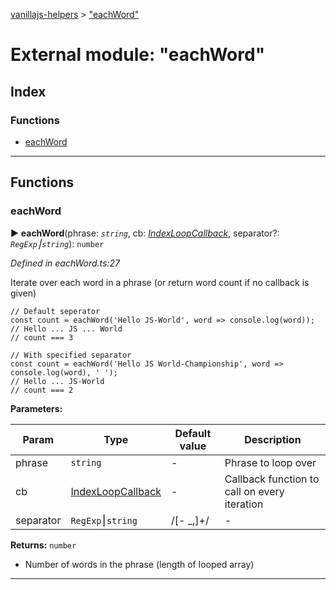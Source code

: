 [vanillajs-helpers](../README.md) > ["eachWord"](../modules/_eachword_.md)



# External module: "eachWord"

## Index

### Functions

* [eachWord](_eachword_.md#eachword)



---
## Functions
<a id="eachword"></a>

###  eachWord

► **eachWord**(phrase: *`string`*, cb: *[IndexLoopCallback](_indexloop_.md#indexloopcallback)*, separator?: *`RegExp`⎮`string`*): `number`



*Defined in eachWord.ts:27*



Iterate over each word in a phrase (or return word count if no callback is given)

    // Default seperator
    const count = eachWord('Hello JS-World', word => console.log(word));
    // Hello ... JS ... World
    // count === 3
    
    // With specified separator
    const count = eachWord('Hello JS World-Championship', word => console.log(word), ' ');
    // Hello ... JS-World
    // count === 2


**Parameters:**

| Param | Type | Default value | Description |
| ------ | ------ | ------ | ------ |
| phrase | `string`  | - |   Phrase to loop over |
| cb | [IndexLoopCallback](_indexloop_.md#indexloopcallback)  | - |   Callback function to call on every iteration |
| separator | `RegExp`⎮`string`  |  /[- _,]+/ |   - |





**Returns:** `number`
- Number of words in the phrase (length of looped array)






___


